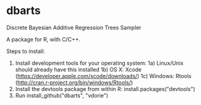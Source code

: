dbarts
======

Discrete Bayesian Additive Regression Trees Sampler

A package for R, with C/C++.

Steps to install:
  1) Install development tools for your operating system:
    1a) Linux/Unix should already have this installed
    1b) OS X: Xcode (https://developer.apple.com/xcode/downloads/)
    1c) Windows: Rtools (http://cran.r-project.org/bin/windows/Rtools/)
  2) Install the devtools package from within R:
    install.packages("devtools")
  3) Run
    install_github("dbarts", "vdorie")
